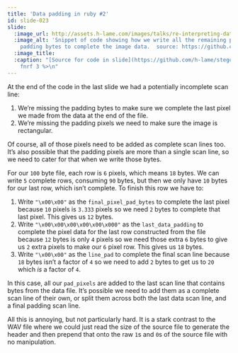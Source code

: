 ```yaml
---
title: 'Data padding in ruby #2'
id: slide-023
slide:
  :image_url: http://assets.h-lame.com/images/talks/re-interpreting-data/lrug-jan-2020/slides/023.png
  :image_alt: 'Snippet of code showing how we write all the remaining pixel and square
    padding bytes to complete the image data.  source: https://github.com/h-lame/stegosaurus/blob/68170f347ed0f3662ccfd03e892e5a30fc505fc0/lib/stegosaurus/bumps.rb#L243-L262'
  :image_title:
  :caption: "[Source for code in slide](https://github.com/h-lame/stegosaurus/blob/68170f347ed0f3662ccfd03e892e5a30fc505fc0/lib/stegosaurus/bumps.rb#L243-L262)<%
    fnrf 3 %>\n"
---
```

At the end of the code in the last slide we had a potentially incomplete scan line:

1. We’re missing the padding bytes to make sure we complete the last pixel we made from the data at the end of the file.
1. We’re missing the padding pixels we need to make sure the image is rectangular.

Of course, all of those pixels need to be added as complete scan lines too.  It’s also possible that the padding pixels are more than a single scan line, so we need to cater for that when we write those bytes.

For our `100` byte file, each row is `6` pixels, which means `18` bytes.  We can write `5` complete rows, consuming `90` bytes, but then we only have `10` bytes for our last row, which isn’t complete.  To finish this row we have to:

1. Write `"\x00\x00"` as the `final_pixel_pad_bytes` to complete the last pixel because `10` pixels is `3.333` pixels so we need `2` bytes to complete that last pixel.  This gives us `12` bytes.
1. Write `"\x00\x00\x00\x00\x00\x000"` as the `last_data_padding` to complete the pixel data for the last row constructed from the file because `12` bytes is only `4` pixels so we need those extra `6` bytes to give us `2` extra pixels to make our `6` pixel row. This gives us `18` bytes.
1. Write `"\x00\x00"` as the `line_pad` to complete the final scan line because `18` bytes isn’t a factor of `4` so we need to add `2` bytes to get us to `20` which *is* a factor of `4`.

In this case, all our `pad_pixels` are added to the last scan line that contains bytes from the data file.  It’s possible we need to add them as a complete scan line of their own, or split them across both the last data scan line, and a final padding scan line.

All this is annoying, but not particularly hard.  It is a stark contrast to the WAV file where we could just read the size of the source file to generate the header and then prepend that onto the raw `1`s and `0`s of the source file with no manipulation.

